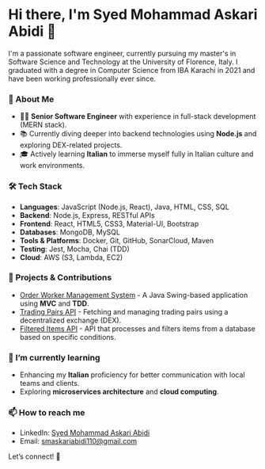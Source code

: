 # Hi there, I'm Syed Mohammad Askari Abidi 👋

I'm a passionate software engineer, currently pursuing my master's in Software Science and Technology at the University of Florence, Italy. I graduated with a degree in Computer Science from IBA Karachi in 2021 and have been working professionally ever since.

### 🚀 About Me
- 🧑‍💻 **Senior Software Engineer** with experience in full-stack development (MERN stack).
- 📚 Currently diving deeper into backend technologies using **Node.js** and exploring DEX-related projects.
- 🎓 Actively learning **Italian** to immerse myself fully in Italian culture and work environments.

### 🛠️ Tech Stack
- **Languages**: JavaScript (Node.js, React), Java, HTML, CSS, SQL
- **Backend**: Node.js, Express, RESTful APIs
- **Frontend**: React, HTML5, CSS3, Material-UI, Bootstrap
- **Databases**: MongoDB, MySQL
- **Tools & Platforms**: Docker, Git, GitHub, SonarCloud, Maven
- **Testing**: Jest, Mocha, Chai (TDD)
- **Cloud**: AWS (S3, Lambda, EC2)

### 📂 Projects & Contributions
- [Order Worker Management System](#) - A Java Swing-based application using **MVC** and **TDD**.
- [Trading Pairs API](#) - Fetching and managing trading pairs using a decentralized exchange (DEX).
- [Filtered Items API](#) - API that processes and filters items from a database based on specific conditions.

### 🌱 I’m currently learning
- Enhancing my **Italian** proficiency for better communication with local teams and clients.
- Exploring **microservices architecture** and **cloud computing**.

### 📫 How to reach me
- LinkedIn: [Syed Mohammad Askari Abidi](https://www.linkedin.com/in/syed-mohammad-askari-abidi-06b913286/)
- Email: [smaskariabidi110@gmail.com](mailto:smaskariabidi110@gmail.com)

Let’s connect! 🤝
